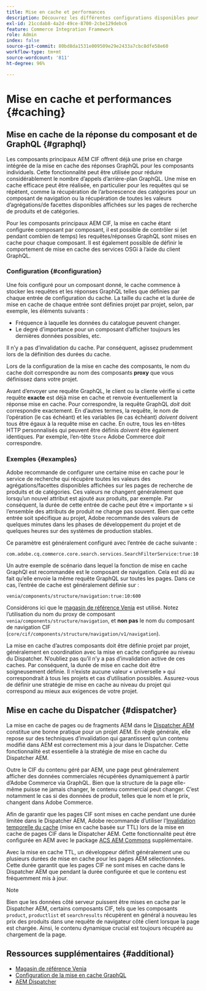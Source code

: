 ```yaml
---
title: Mise en cache et performances
description: Découvrez les différentes configurations disponibles pour activer GraphQL et la mise en cache de contenu afin d’optimiser les performances de votre implémentation commerciale.
exl-id: 21ccdab8-4a2d-49ce-8700-2cbe129debc6
feature: Commerce Integration Framework
role: Admin
index: false
source-git-commit: 80bd8da1531e009509e29e2433a7cbc8dfe58e60
workflow-type: tm+mt
source-wordcount: '811'
ht-degree: 96%

---
```



# Mise en cache et performances {#caching}

## Mise en cache de la réponse du composant et de GraphQL {#graphql}

Les composants principaux AEM CIF offrent déjà une prise en charge intégrée de la mise en cache des réponses GraphQL pour les composants individuels. Cette fonctionnalité peut être utilisée pour réduire considérablement le nombre d’appels d’arrière-plan GraphQL. Une mise en cache efficace peut être réalisée, en particulier pour les requêtes qui se répètent, comme la récupération de l’arborescence des catégories pour un composant de navigation ou la récupération de toutes les valeurs d’agrégations/de facettes disponibles affichées sur les pages de recherche de produits et de catégories.

Pour les composants principaux AEM CIF, la mise en cache étant configurée composant par composant, il est possible de contrôler si (et pendant combien de temps) les requêtes/réponses GraphQL sont mises en cache pour chaque composant. Il est également possible de définir le comportement de mise en cache des services OSGi à l’aide du client GraphQL.

### Configuration {#configuration}

Une fois configuré pour un composant donné, le cache commence à stocker les requêtes et les réponses GraphQL telles que définies par chaque entrée de configuration du cache. La taille du cache et la durée de mise en cache de chaque entrée sont définies projet par projet, selon, par exemple, les éléments suivants :

* Fréquence à laquelle les données du catalogue peuvent changer.
* Le degré d’importance pour un composant d’afficher toujours les dernières données possibles, etc.

Il n’y a pas d’invalidation du cache. Par conséquent, agissez prudemment lors de la définition des durées du cache.

Lors de la configuration de la mise en cache des composants, le nom du cache doit correspondre au nom des composants **proxy** que vous définissez dans votre projet.

Avant d’envoyer une requête GraphQL, le client ou la cliente vérifie si cette requête **exacte** est déjà mise en cache et renvoie éventuellement la réponse mise en cache. Pour correspondre, la requête GraphQL _doit_ doit correspondre exactement. En d’autres termes, la requête, le nom de l’opération (le cas échéant) et les variables (le cas échéant) _doivent_ doivent tous être égaux à la requête mise en cache. En outre, tous les en-têtes HTTP personnalisés qui peuvent être définis _doivent_ être également identiques. Par exemple, l’en-tête `Store` Adobe Commerce _doit_ correspondre.

### Exemples {#examples}

Adobe recommande de configurer une certaine mise en cache pour le service de recherche qui récupère toutes les valeurs des agrégations/facettes disponibles affichées sur les pages de recherche de produits et de catégories. Ces valeurs ne changent généralement que lorsqu’un nouvel attribut est ajouté aux produits, par exemple. Par conséquent, la durée de cette entrée de cache peut être « importante » si l’ensemble des attributs de produit ne change pas souvent. Bien que cette entrée soit spécifique au projet, Adobe recommande des valeurs de quelques minutes dans les phases de développement du projet et de quelques heures sur des systèmes de production stables.

Ce paramètre est généralement configuré avec l’entrée de cache suivante :

```text
com.adobe.cq.commerce.core.search.services.SearchFilterService:true:10:3600
```

Un autre exemple de scénario dans lequel la fonction de mise en cache GraphQl est recommandée est le composant de navigation. Cela est dû au fait qu’elle envoie la même requête GraphQL sur toutes les pages. Dans ce cas, l’entrée de cache est généralement définie sur :

```text
venia/components/structure/navigation:true:10:600
```

Considérons ici que le [magasin de référence Venia](https://github.com/adobe/aem-cif-guides-venia) est utilisé. Notez l’utilisation du nom du proxy de composant `venia/components/structure/navigation`, et **non pas** le nom du composant de navigation CIF (`core/cif/components/structure/navigation/v1/navigation`).

La mise en cache d’autres composants doit être définie projet par projet, généralement en coordination avec la mise en cache configurée au niveau du Dispatcher. N’oubliez pas qu’il n’y a pas d’invalidation active de ces caches. Par conséquent, la durée de mise en cache doit être soigneusement définie. Il n’existe aucune valeur « universelle » qui correspondrait à tous les projets et cas d’utilisation possibles. Assurez-vous de définir une stratégie de mise en cache au niveau du projet qui correspond au mieux aux exigences de votre projet.

## Mise en cache du Dispatcher {#dispatcher}

La mise en cache de pages ou de fragments AEM dans le [Dispatcher AEM](https://experienceleague.adobe.com/fr/docs/experience-manager-dispatcher/using/dispatcher) constitue une bonne pratique pour un projet AEM. En règle générale, elle repose sur des techniques d’invalidation qui garantissent qu’un contenu modifié dans AEM est correctement mis à jour dans le Dispatcher. Cette fonctionnalité est essentielle à la stratégie de mise en cache du Dispatcher AEM.

Outre le CIF du contenu géré par AEM, une page peut généralement afficher des données commerciales récupérées dynamiquement à partir d’Adobe Commerce via GraphQL. Bien que la structure de la page elle-même puisse ne jamais changer, le contenu commercial peut changer. C’est notamment le cas si des données de produit, telles que le nom et le prix, changent dans Adobe Commerce.

Afin de garantir que les pages CIF sont mises en cache pendant une durée limitée dans le Dispatcher AEM, Adobe recommande d’utiliser l’[Invalidation temporelle du cache](https://experienceleague.adobe.com/en/docs/experience-manager-dispatcher/using/configuring/dispatcher-configuration#configuring-time-based-cache-invalidation-enablettl) (mise en cache basée sur TTL) lors de la mise en cache de pages CIF dans le Dispatcher AEM. Cette fonctionnalité peut être configurée en AEM avec le package [ACS AEM Commons](https://adobe-consulting-services.github.io/acs-aem-commons/) supplémentaire.

Avec la mise en cache TTL, un développeur définit généralement une ou plusieurs durées de mise en cache pour les pages AEM sélectionnées. Cette durée garantit que les pages CIF ne sont mises en cache dans le Dispatcher AEM que pendant la durée configurée et que le contenu est fréquemment mis à jour.

>[!NOTE]
>
>Bien que les données côté serveur puissent être mises en cache par le Dispatcher AEM, certains composants CIF, tels que les composants `product`, `productlist` et `searchresults` récupèrent en général à nouveau les prix des produits dans une requête de navigateur côté client lorsque la page est chargée. Ainsi, le contenu dynamique crucial est toujours récupéré au chargement de la page.

## Ressources supplémentaires {#additional}

* [Magasin de référence Venia](https://github.com/adobe/aem-cif-guides-venia)
* [Configuration de la mise en cache GraphQL](https://github.com/adobe/commerce-cif-graphql-client#caching)
* [AEM Dispatcher](https://experienceleague.adobe.com/fr/docs/experience-manager-dispatcher/using/dispatcher)
